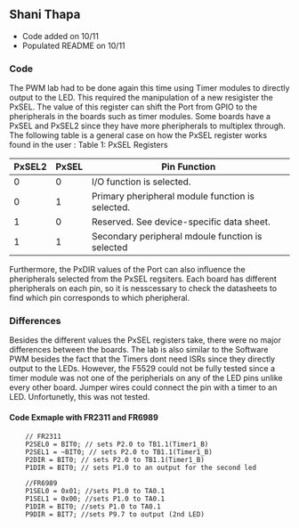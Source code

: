 ## Shani Thapa
* Code added on 10/11
* Populated README on 10/11

### Code
The PWM lab had to be done again this time using Timer modules to directly output to the LED. This required the manipulation of a new resigister the PxSEL. The value of this register can shift the Port from GPIO to the pheripherals in the boards such as timer modules. Some boards have a PxSEL and PxSEL2 since they have more pheripherals to multiplex through. The following table is a general case on how the PxSEL register works found in the user : 
  Table 1: PxSEL Registers 

| PxSEL2 | PxSEL | Pin Function|
| --- | --- | --- | 
| 0 | 0 | I/O function is selected. |
| 0 | 1 | Primary pheripheral module function is selected. |
| 1 | 0 | Reserved. See device-specific data sheet. |
| 1 | 1 | Secondary peripheral mdoule function is selected | 

Furthermore, the PxDIR values of the Port can also influence the pheripherals selected from the PxSEL regsiters. Each board has different pheripherals on each pin, so it is nesscessary to check the datasheets to find which pin corresponds to which pheripheral.

### Differences
Besides the different values the PxSEL registers take, there were no major differences between the boards. The lab is also similar to the Software PWM besides the fact that the Timers dont need ISRs since they directly output to the LEDs. However, the F5529 could not be fully tested since a timer module was not one of the peripherials on any of the LED pins unlike every other board. Jumper wires could connect the pin with a timer to an LED. Unfortunetly, this was not tested.  

#### Code Exmaple with FR2311 and FR6989
```
    // FR2311
    P2SEL0 = BIT0; // sets P2.0 to TB1.1(Timer1_B)
    P2SEL1 = ~BIT0; // sets P2.0 to TB1.1(Timer1_B)
    P2DIR = BIT0; // sets P2.0 to TB1.1(Timer1_B)
    P1DIR = BIT0; // sets P1.0 to an output for the second led
``` 
```
    //FR6989
    P1SEL0 = 0x01; //sets P1.0 to TA0.1
    P1SEL1 = 0x00; //sets P1.0 to TA0.1
    P1DIR = BIT0; //sets P1.0 to TA0.1
    P9DIR = BIT7; //sets P9.7 to output (2nd LED)
```